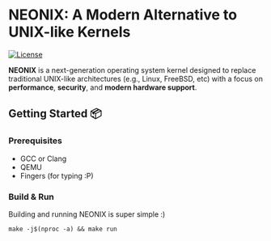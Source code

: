 # NEONIX: A Modern Alternative to UNIX-like Kernels  

[![License](https://img.shields.io/badge/license-MIT-blue.svg)](LICENSE)  

**NEONIX** is a next-generation operating system kernel designed to replace traditional UNIX-like architectures (e.g., Linux, FreeBSD, etc) with a focus on **performance**, **security**, and **modern hardware support**.

## Getting Started 📦

### Prerequisites
- GCC or Clang
- QEMU 
- Fingers (for typing :P)

### Build & Run 
Building and running NEONIX is super simple :)
```
make -j$(nproc -a) && make run
```